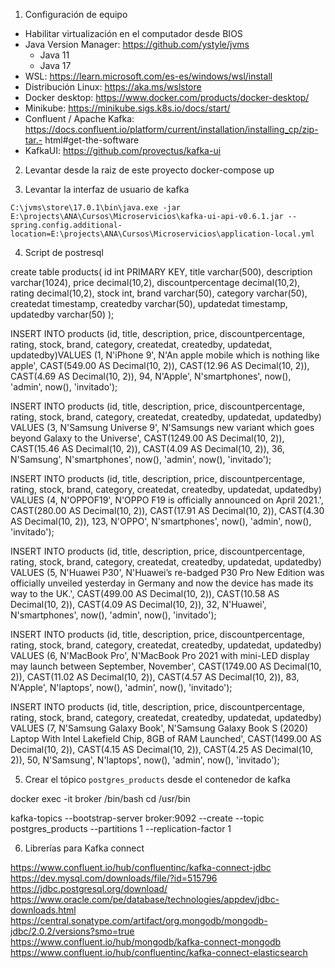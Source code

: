 1. Configuración de equipo
- Habilitar virtualización en el computador desde BIOS
- Java Version Manager: https://github.com/ystyle/jvms 
  - Java 11
  - Java 17
- WSL: https://learn.microsoft.com/es-es/windows/wsl/install 
- Distribución Linux: https://aka.ms/wslstore 
- Docker desktop: https://www.docker.com/products/docker-desktop/ 
- Minikube: https://minikube.sigs.k8s.io/docs/start/ 
- Confluent / Apache Kafka: https://docs.confluent.io/platform/current/installation/installing_cp/zip-tar.- html#get-the-software 
- KafkaUI: https://github.com/provectus/kafka-ui 

2. Levantar desde la raiz de este proyecto
docker-compose up

3. Levantar la interfaz de usuario de kafka

`C:\jvms\store\17.0.1\bin\java.exe -jar E:\projects\ANA\Cursos\Microservicios\kafka-ui-api-v0.6.1.jar --spring.config.additional-location=E:\projects\ANA\Cursos\Microservicios\application-local.yml`


4. Script de postresql

create table products(
 id int PRIMARY KEY,
 title varchar(500),
 description varchar(1024),
 price decimal(10,2),
 discountpercentage decimal(10,2),
 rating decimal(10,2),
 stock int,
 brand varchar(50),
 category varchar(50),
 createdat timestamp,
 createdby varchar(50),
 updatedat timestamp,
 updatedby varchar(50)
);


INSERT INTO products (id, title, description, price, discountpercentage, rating, stock, brand, category, createdat, createdby, updatedat, updatedby)VALUES (1, N'iPhone 9', N'An apple mobile which is nothing like apple', CAST(549.00 AS Decimal(10, 2)), CAST(12.96 AS Decimal(10, 2)), CAST(4.69 AS Decimal(10, 2)), 94, N'Apple', N'smartphones', now(), 'admin', now(), 'invitado');


INSERT INTO products (id, title, description, price, discountpercentage, rating, stock, brand, category, createdat, createdby, updatedat, updatedby) VALUES (3, N'Samsung Universe 9', N'Samsungs new variant which goes beyond Galaxy to the Universe', CAST(1249.00 AS Decimal(10, 2)), CAST(15.46 AS Decimal(10, 2)), CAST(4.09 AS Decimal(10, 2)), 36, N'Samsung', N'smartphones', now(), 'admin', now(), 'invitado');

INSERT INTO products (id, title, description, price, discountpercentage, rating, stock, brand, category, createdat, createdby, updatedat, updatedby) VALUES (4, N'OPPOF19', N'OPPO F19 is officially announced on April 2021.', CAST(280.00 AS Decimal(10, 2)), CAST(17.91 AS Decimal(10, 2)), CAST(4.30 AS Decimal(10, 2)), 123, N'OPPO', N'smartphones', now(), 'admin', now(), 'invitado');

INSERT INTO products (id, title, description, price, discountpercentage, rating, stock, brand, category, createdat, createdby, updatedat, updatedby) VALUES (5, N'Huawei P30', N'Huawei’s re-badged P30 Pro New Edition was officially unveiled yesterday in Germany and now the device has made its way to the UK.', CAST(499.00 AS Decimal(10, 2)), CAST(10.58 AS Decimal(10, 2)), CAST(4.09 AS Decimal(10, 2)), 32, N'Huawei', N'smartphones', now(), 'admin', now(), 'invitado');

INSERT INTO products (id, title, description, price, discountpercentage, rating, stock, brand, category, createdat, createdby, updatedat, updatedby) VALUES (6, N'MacBook Pro', N'MacBook Pro 2021 with mini-LED display may launch between September, November', CAST(1749.00 AS Decimal(10, 2)), CAST(11.02 AS Decimal(10, 2)), CAST(4.57 AS Decimal(10, 2)), 83, N'Apple', N'laptops', now(), 'admin', now(), 'invitado');

INSERT INTO products (id, title, description, price, discountpercentage, rating, stock, brand, category, createdat, createdby, updatedat, updatedby) VALUES (7, N'Samsung Galaxy Book', N'Samsung Galaxy Book S (2020) Laptop With Intel Lakefield Chip, 8GB of RAM Launched', CAST(1499.00 AS Decimal(10, 2)), CAST(4.15 AS Decimal(10, 2)), CAST(4.25 AS Decimal(10, 2)), 50, N'Samsung', N'laptops', now(), 'admin', now(), 'invitado');

5. Crear el tópico `postgres_products` desde el contenedor de kafka

docker exec -it broker /bin/bash
cd /usr/bin

kafka-topics --bootstrap-server broker:9092 --create --topic postgres_products --partitions 1 --replication-factor 1

6. Librerías para Kafka connect

https://www.confluent.io/hub/confluentinc/kafka-connect-jdbc
https://dev.mysql.com/downloads/file/?id=515796
https://jdbc.postgresql.org/download/
https://www.oracle.com/pe/database/technologies/appdev/jdbc-downloads.html
https://central.sonatype.com/artifact/org.mongodb/mongodb-jdbc/2.0.2/versions?smo=true
https://www.confluent.io/hub/mongodb/kafka-connect-mongodb
https://www.confluent.io/hub/confluentinc/kafka-connect-elasticsearch
